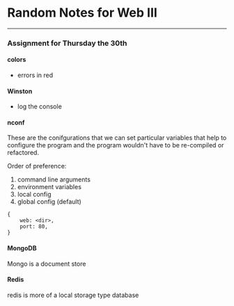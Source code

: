 # Random Notes for Web III


-----------
### Assignment for Thursday the 30th
#### colors
* errors in red

#### Winston
* log the console

#### nconf
These are the conifgurations that we can set particular variables that help to configure the program and the program wouldn't have to be re-compiled or refactored.


Order of preference:
1. command line arguments
2. environment variables
3. local config
4. global config (default)

```
{
	web: <dir>,
	port: 80,
}
```

#### MongoDB
Mongo is a document store

#### Redis
redis is more of a local storage type database
